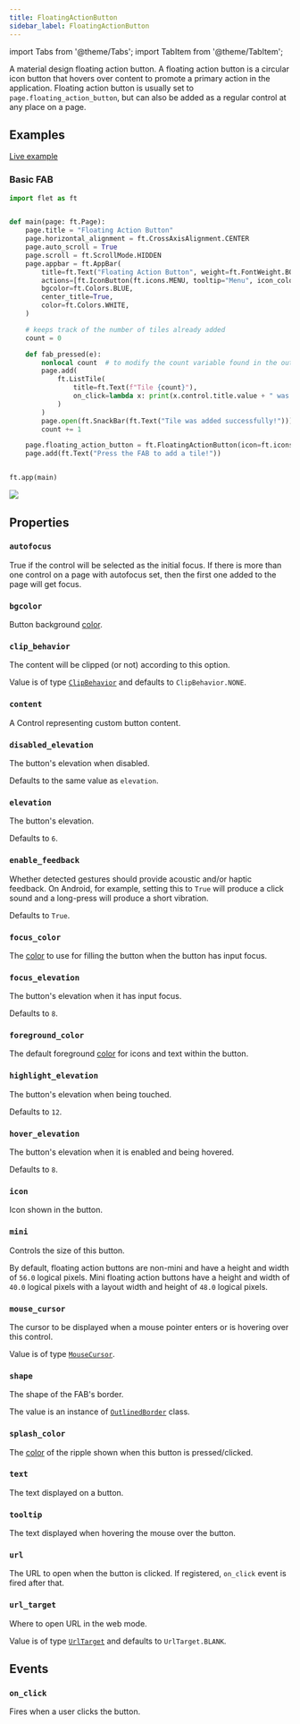 ```yaml
---
title: FloatingActionButton
sidebar_label: FloatingActionButton
---
```


import Tabs from '@theme/Tabs';
import TabItem from '@theme/TabItem';

A material design floating action button. A floating action button is a circular icon button that hovers over content to promote a primary action in the application.
Floating action button is usually set to `page.floating_action_button`, but can also be added as a regular control at any place on a page.

## Examples

[Live example](https://flet-controls-gallery.fly.dev/buttons/floatingactionbutton)

### Basic FAB

<Tabs groupId="language">
  <TabItem value="python" label="Python" default>

```python
import flet as ft


def main(page: ft.Page):
    page.title = "Floating Action Button"
    page.horizontal_alignment = ft.CrossAxisAlignment.CENTER
    page.auto_scroll = True
    page.scroll = ft.ScrollMode.HIDDEN
    page.appbar = ft.AppBar(
        title=ft.Text("Floating Action Button", weight=ft.FontWeight.BOLD, color=ft.Colors.BLACK87),
        actions=[ft.IconButton(ft.icons.MENU, tooltip="Menu", icon_color=ft.Colors.BLACK87)],
        bgcolor=ft.Colors.BLUE,
        center_title=True,
        color=ft.Colors.WHITE,
    )

    # keeps track of the number of tiles already added
    count = 0

    def fab_pressed(e):
        nonlocal count  # to modify the count variable found in the outer scope
        page.add(
            ft.ListTile(
                title=ft.Text(f"Tile {count}"),
                on_click=lambda x: print(x.control.title.value + " was clicked!"),
            )
        )
        page.open(ft.SnackBar(ft.Text("Tile was added successfully!")))
        count += 1

    page.floating_action_button = ft.FloatingActionButton(icon=ft.icons.ADD, on_click=fab_pressed, bgcolor=ft.Colors.LIME_300)
    page.add(ft.Text("Press the FAB to add a tile!"))


ft.app(main)
```
  </TabItem>
</Tabs>

<img src="/img/docs/controls/floatingactionbutton/custom-fab.gif"/>

## Properties

### `autofocus`

True if the control will be selected as the initial focus. If there is more than one control on a page with autofocus set, then the first one added to the page will get focus.

### `bgcolor`

Button background [color](/docs/reference/colors).

### `clip_behavior`

The content will be clipped (or not) according to this option.

Value is of type [`ClipBehavior`](/docs/reference/types/clipbehavior) and defaults to `ClipBehavior.NONE`.

### `content`

A Control representing custom button content.

### `disabled_elevation`

The button's elevation when disabled.

Defaults to the same value as `elevation`.

### `elevation`

The button's elevation.

Defaults to `6`.

### `enable_feedback`

Whether detected gestures should provide acoustic and/or haptic feedback. On Android, for example, setting this to `True` will produce a click sound and a long-press will produce a short vibration.

Defaults to `True`.

### `focus_color`

The [color](/docs/reference/colors) to use for filling the button when the button has input focus.

### `focus_elevation`

The button's elevation when it has input focus.

Defaults to `8`.

### `foreground_color`

The default foreground [color](/docs/reference/colors) for icons and text within the button.

### `highlight_elevation`

The button's elevation when being touched.

Defaults to `12`.

### `hover_elevation`

The button's elevation when it is enabled and being hovered.

Defaults to `8`.

### `icon`

Icon shown in the button.

### `mini`

Controls the size of this button.

By default, floating action buttons are non-mini and have a height and width of `56.0` logical pixels. Mini floating
action buttons have a height and width of `40.0` logical pixels with a layout width and height of `48.0` logical pixels.

### `mouse_cursor`

The cursor to be displayed when a mouse pointer enters or is hovering over this control.

Value is of type [`MouseCursor`](/docs/reference/types/mousecursor).

### `shape`

The shape of the FAB's border.

The value is an instance of [`OutlinedBorder`](/docs/reference/types/outlinedborder) class.

### `splash_color`

The [color](/docs/reference/colors) of the ripple shown when this button is pressed/clicked.

### `text`

The text displayed on a button.

### `tooltip`

The text displayed when hovering the mouse over the button.

### `url`

The URL to open when the button is clicked. If registered, `on_click` event is fired after that.

### `url_target`

Where to open URL in the web mode.

Value is of type [`UrlTarget`](/docs/reference/types/urltarget) and defaults to `UrlTarget.BLANK`.

## Events

### `on_click`

Fires when a user clicks the button.